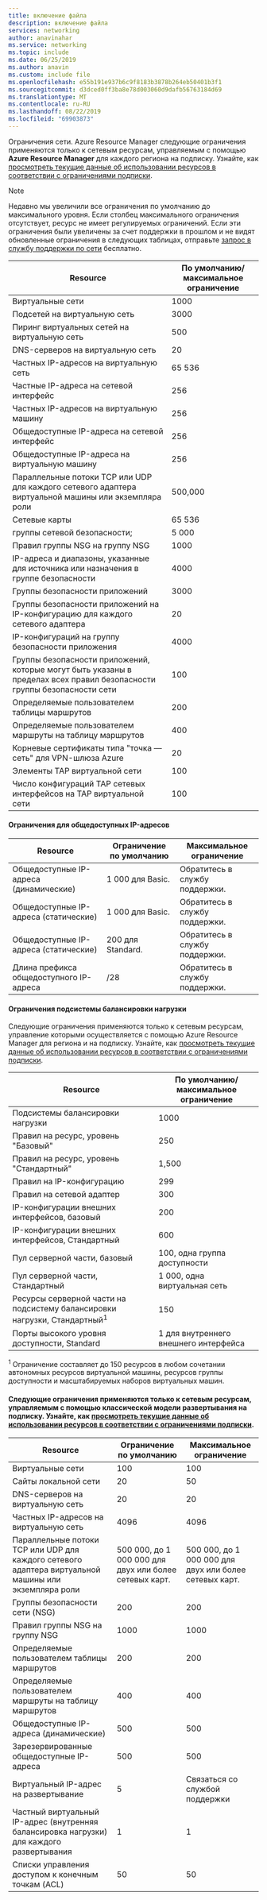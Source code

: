 ```yaml
---
title: включение файла
description: включение файла
services: networking
author: anavinahar
ms.service: networking
ms.topic: include
ms.date: 06/25/2019
ms.author: anavin
ms.custom: include file
ms.openlocfilehash: e55b191e937b6c9f8183b3878b264eb50401b3f1
ms.sourcegitcommit: d3dced0ff3ba8e78d003060d9dafb56763184d69
ms.translationtype: MT
ms.contentlocale: ru-RU
ms.lasthandoff: 08/22/2019
ms.locfileid: "69903873"
---
```

<a name="azure-resource-manager-virtual-networking-limits"></a>Ограничения сети. Azure Resource Manager следующие ограничения применяются только к сетевым ресурсам, управляемым с помощью **Azure Resource Manager** для каждого региона на подписку. Узнайте, как [просмотреть текущие данные об использовании ресурсов в соответствии с ограничениями подписки](../articles/networking/check-usage-against-limits.md).

> [!NOTE]
> Недавно мы увеличили все ограничения по умолчанию до максимального уровня. Если столбец максимального ограничения отсутствует, ресурс не имеет регулируемых ограничений. Если эти ограничения были увеличены за счет поддержки в прошлом и не видят обновленные ограничения в следующих таблицах, отправьте [запрос в службу поддержки по сети](../articles/azure-resource-manager/resource-manager-quota-errors.md) бесплатно.

| Resource | По умолчанию/максимальное ограничение | 
| --- | --- |
| Виртуальные сети |1000 |
| Подсетей на виртуальную сеть |3000 |
| Пиринг виртуальных сетей на виртуальную сеть |500 |
| DNS-серверов на виртуальную сеть |20 |
| Частных IP-адресов на виртуальную сеть |65 536 |
| Частные IP-адреса на сетевой интерфейс |256 |
| Частных IP-адресов на виртуальную машину |256 |
| Общедоступные IP-адреса на сетевой интерфейс |256 |
| Общедоступные IP-адреса на виртуальную машину |256 |
| Параллельные потоки TCP или UDP для каждого сетевого адаптера виртуальной машины или экземпляра роли |500,000 |
| Сетевые карты |65 536 |
| группы сетевой безопасности; |5 000 |
| Правил группы NSG на группу NSG |1000 |
| IP-адреса и диапазоны, указанные для источника или назначения в группе безопасности |4000 |
| Группы безопасности приложений |3000 |
| Группы безопасности приложений на IP-конфигурацию для каждого сетевого адаптера |20 |
| IP-конфигураций на группу безопасности приложения |4000 |
| Группы безопасности приложений, которые могут быть указаны в пределах всех правил безопасности группы безопасности сети |100 |
| Определяемые пользователем таблицы маршрутов |200 |
| Определяемые пользователем маршруты на таблицу маршрутов |400 |
| Корневые сертификаты типа "точка — сеть" для VPN-шлюза Azure |20 |
| Элементы TAP виртуальной сети |100 |
| Число конфигураций TAP сетевых интерфейсов на TAP виртуальной сети |100 |

#### <a name="publicip-address"></a>Ограничения для общедоступных IP-адресов
| Resource | Ограничение по умолчанию | Максимальное ограничение |
| --- | --- | --- |
| Общедоступные IP-адреса (динамические) | 1 000 для Basic. |Обратитесь в службу поддержки. |
| Общедоступные IP-адреса (статические) | 1 000 для Basic. |Обратитесь в службу поддержки. |
| Общедоступные IP-адреса (статические) | 200 для Standard.|Обратитесь в службу поддержки. |
| Длина префикса общедоступного IP-адреса | /28 | Обратитесь в службу поддержки. |

#### <a name="load-balancer"></a>Ограничения подсистемы балансировки нагрузки
Следующие ограничения применяются только к сетевым ресурсам, управление которыми осуществляется с помощью Azure Resource Manager для региона и на подписку. Узнайте, как [просмотреть текущие данные об использовании ресурсов в соответствии с ограничениями подписки](../articles/networking/check-usage-against-limits.md).

| Resource | По умолчанию/максимальное ограничение |
| --- | --- |
| Подсистемы балансировки нагрузки | 1000 | 
| Правил на ресурс, уровень "Базовый" | 250 |
| Правил на ресурс, уровень "Стандартный" | 1,500 | 
| Правил на IP-конфигурацию | 299 |
| Правил на сетевой адаптер | 300 |
| IP-конфигурации внешних интерфейсов, базовый | 200 |
| IP-конфигурации внешних интерфейсов, Стандартный | 600 |
| Пул серверной части, базовый | 100, одна группа доступности |
| Пул серверной части, Стандартный | 1 000, одна виртуальная сеть |
| Ресурсы серверной части на подсистему балансировки нагрузки, Стандартный<sup>1</sup> | 150 |
| Порты высокого уровня доступности, Standard | 1 для внутреннего внешнего интерфейса |

<sup>1</sup> Ограничение составляет до 150 ресурсов в любом сочетании автономных ресурсов виртуальной машины, ресурсов группы доступности и масштабируемых наборов виртуальных машин.

#### <a name="virtual-networking-limits-classic"></a>Следующие ограничения применяются только к сетевым ресурсам, управляемым с помощью **классической** модели развертывания на подписку. Узнайте, как [просмотреть текущие данные об использовании ресурсов в соответствии с ограничениями подписки](../articles/networking/check-usage-against-limits.md).

| Resource | Ограничение по умолчанию | Максимальное ограничение |
| --- | --- | --- |
| Виртуальные сети |100 |100 |
| Сайты локальной сети |20 |50 |
| DNS-серверов на виртуальную сеть |20 |20 |
| Частных IP-адресов на виртуальную сеть |4096 |4096 |
| Параллельные потоки TCP или UDP для каждого сетевого адаптера виртуальной машины или экземпляра роли |500 000, до 1 000 000 для двух или более сетевых карт. |500 000, до 1 000 000 для двух или более сетевых карт. |
| Группы безопасности сети (NSG) |200 |200 |
| Правил группы NSG на группу NSG |1000 |1000 |
| Определяемые пользователем таблицы маршрутов |200 |200 |
| Определяемые пользователем маршруты на таблицу маршрутов |400 |400 |
| Общедоступные IP-адреса (динамические) |500 |500 |
| Зарезервированные общедоступные IP-адреса |500 |500 |
| Виртуальный IP-адрес на развертывание |5 |Связаться со службой поддержки |
| Частный виртуальный IP-адрес (внутренняя балансировка нагрузки) для каждого развертывания |1 |1 |
| Списки управления доступом к конечным точкам (ACL) |50 |50 |
